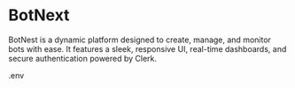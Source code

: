 
# BotNext

BotNest is a dynamic platform designed to create, manage, and monitor bots with ease. It features a sleek, responsive UI, real-time dashboards, and secure authentication powered by Clerk.

.env

```


```

